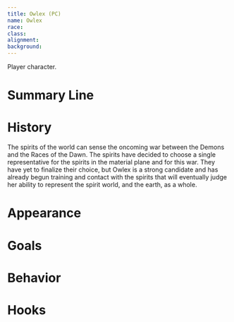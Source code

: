 ```yaml
---
title: Owlex (PC)
name: Owlex
race:
class:
alignment:
background:
---
```


Player character.

# Summary Line

# History

The spirits of the world can sense the oncoming war between the Demons and the Races of the Dawn. The spirits have decided to choose a single representative for the spirits in the material plane and for this war. They have yet to finalize their choice, but Owlex is a strong candidate and has already begun training and contact with the spirits that will eventually judge her ability to represent the spirit world, and the earth, as a whole.

# Appearance

# Goals

# Behavior

# Hooks

